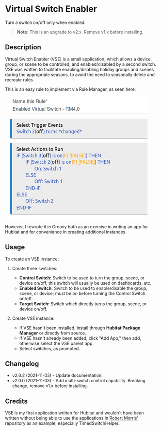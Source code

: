 # Virtual Switch Enabler

Turn a switch on/off only when enabled.

> **Note:** This is an upgrade to v2.x. Remove v1.x before installing.

## Description

Virtual Switch Enabler (VSE) is a small application, which allows a device, group, or scene to be controlled, and enabled/disabled by a second switch. VSE was written to facilitate enabling/disabling holiday groups and scenes during the appropriate seasons, to avoid the need to seasonally delete and recreate rules.

This is an easy rule to implement via Rule Manager, as seen here:

![Rule Manager Implementation of VSE](img/vse-rm4.png)

However, I rewrote it in Groovy both as an exercise in writing an app for Hubitat and for convenience in creating additional instances.

## Usage

To create an VSE instance:

  1. Create three switches:
     * **Control Switch:** Switch to be used to turn the group, scene, or device on/off; this switch will usually be used on dashboards, etc.
     * **Enabled Switch:** Switch to be used to enable/disable the group, scene, or device; must be *on* before turning the Control Switch on/off.
     * **Target Switch:** Switch which directly turns the group, scene, or device on/off.

  2. Create VSE instance:
     * If VSE hasn't been installed, install through **Hubitat Package Manager** or directly from source.
     * If VSE hasn't already been added, click "Add App," then add, otherwise select the VSE parent app.
     * Select switches, as prompted.

## Changelog

* v2.0.2 (2021-11-03) - Update documentation.
* v2.0.0 (2021-11-03) - Add multi-switch control capability. Breaking change, remove v1.x before installing.
## Credits

VSE is my first application written for Hubitat and wouldn't have been written without being able to use the applications in [Robert Morris'](https://github.com/RMoRobert/Hubitat) repository as an example, especially TimedSwitchHelper.
